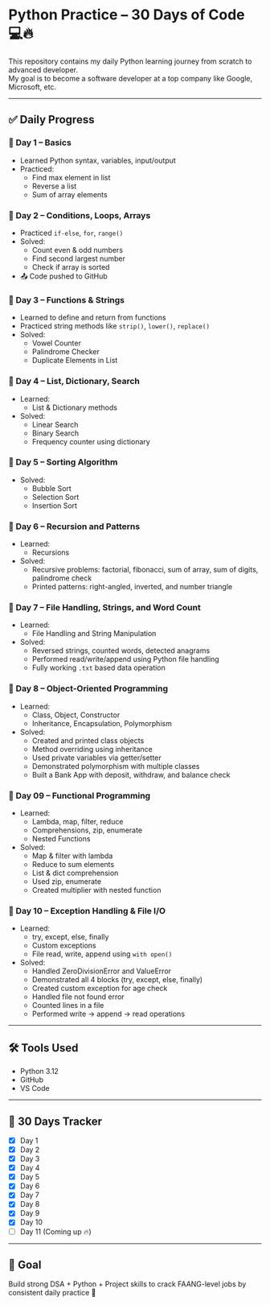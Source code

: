# Python Practice – 30 Days of Code 💻🔥

This repository contains my daily Python learning journey from scratch to advanced developer.  
My goal is to become a software developer at a top company like Google, Microsoft, etc.

---

## ✅ Daily Progress

### 📅 Day 1 – Basics
- Learned Python syntax, variables, input/output
- Practiced:
  - Find max element in list
  - Reverse a list
  - Sum of array elements

### 📅 Day 2 – Conditions, Loops, Arrays
- Practiced `if-else`, `for`, `range()`
- Solved:
  - Count even & odd numbers
  - Find second largest number
  - Check if array is sorted
- 📤 Code pushed to GitHub

### 📅 Day 3 – Functions & Strings
- Learned to define and return from functions
- Practiced string methods like `strip()`, `lower()`, `replace()`
- Solved:
  - Vowel Counter
  - Palindrome Checker
  - Duplicate Elements in List

### 📅 Day 4 – List, Dictionary, Search
- Learned:
  - List & Dictionary methods
- Solved:
  - Linear Search
  - Binary Search
  - Frequency counter using dictionary

### 📅 Day 5 – Sorting Algorithm
- Solved:
  - Bubble Sort
  - Selection Sort
  - Insertion Sort

### 📅 Day 6 – Recursion and Patterns
- Learned:
    - Recursions
- Solved:
    - Recursive problems: factorial, fibonacci, sum of array, sum of digits, palindrome check
    - Printed patterns: right-angled, inverted, and number triangle

### 📅 Day 7 – File Handling, Strings, and Word Count
- Learned:
    - File Handling and String Manipulation
- Solved:
    - Reversed strings, counted words, detected anagrams
    - Performed read/write/append using Python file handling
    - Fully working `.txt` based data operation

### 📅 Day 8 – Object-Oriented Programming
- Learned:
    - Class, Object, Constructor
    - Inheritance, Encapsulation, Polymorphism
- Solved:
    - Created and printed class objects
    - Method overriding using inheritance
    - Used private variables via getter/setter
    - Demonstrated polymorphism with multiple classes
    - Built a Bank App with deposit, withdraw, and balance check

### 📅 Day 09 – Functional Programming
- Learned:
    - Lambda, map, filter, reduce
    - Comprehensions, zip, enumerate
    - Nested Functions
- Solved:
    - Map & filter with lambda
    - Reduce to sum elements
    - List & dict comprehension
    - Used zip, enumerate
    - Created multiplier with nested function

### 📅 Day 10 – Exception Handling & File I/O
- Learned:
    - try, except, else, finally
    - Custom exceptions
    - File read, write, append using `with open()`
- Solved:
    - Handled ZeroDivisionError and ValueError
    - Demonstrated all 4 blocks (try, except, else, finally)
    - Created custom exception for age check
    - Handled file not found error
    - Counted lines in a file
    - Performed write → append → read operations

---

## 🛠️ Tools Used
- Python 3.12
- GitHub
- VS Code

---

## 🧭 30 Days Tracker
- [x] Day 1
- [x] Day 2
- [x] Day 3
- [x] Day 4
- [x] Day 5
- [x] Day 6
- [x] Day 7
- [x] Day 8
- [x] Day 9
- [x] Day 10
- [ ] Day 11 (Coming up 🔥)

---

## 🚀 Goal
Build strong DSA + Python + Project skills to crack FAANG-level jobs by consistent daily practice 💯
